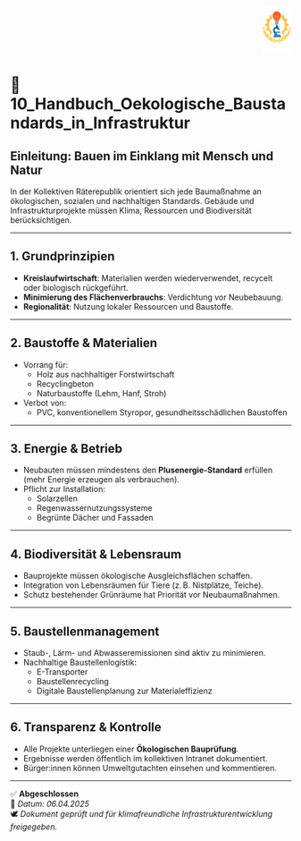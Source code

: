 <p align="right">
  <img src="https://raw.githubusercontent.com/hades-dux/Kollektive-Raeterepublik/main/Meta_und_Systemstruktur/logo_offiziell.png" alt="Logo der Kollektiven Räterepublik" height="80">
</p>

<!--
Autor: Fabio Weidner
Version: 1.0
Sektion: Infrastruktur
Veröffentlichung: April 2025
-->

# 📘 10_Handbuch_Oekologische_Baustandards_in_Infrastruktur

## Einleitung: Bauen im Einklang mit Mensch und Natur

In der Kollektiven Räterepublik orientiert sich jede Baumaßnahme an ökologischen, sozialen und nachhaltigen Standards. Gebäude und Infrastrukturprojekte müssen Klima, Ressourcen und Biodiversität berücksichtigen.

---

## 1. Grundprinzipien

- **Kreislaufwirtschaft**: Materialien werden wiederverwendet, recycelt oder biologisch rückgeführt.
- **Minimierung des Flächenverbrauchs**: Verdichtung vor Neubebauung.
- **Regionalität**: Nutzung lokaler Ressourcen und Baustoffe.

---

## 2. Baustoffe & Materialien

- Vorrang für:
  - Holz aus nachhaltiger Forstwirtschaft
  - Recyclingbeton
  - Naturbaustoffe (Lehm, Hanf, Stroh)
- Verbot von:
  - PVC, konventionellem Styropor, gesundheitsschädlichen Baustoffen

---

## 3. Energie & Betrieb

- Neubauten müssen mindestens den **Plusenergie-Standard** erfüllen (mehr Energie erzeugen als verbrauchen).
- Pflicht zur Installation:
  - Solarzellen
  - Regenwassernutzungssysteme
  - Begrünte Dächer und Fassaden

---

## 4. Biodiversität & Lebensraum

- Bauprojekte müssen ökologische Ausgleichsflächen schaffen.
- Integration von Lebensräumen für Tiere (z. B. Nistplätze, Teiche).
- Schutz bestehender Grünräume hat Priorität vor Neubaumaßnahmen.

---

## 5. Baustellenmanagement

- Staub-, Lärm- und Abwasseremissionen sind aktiv zu minimieren.
- Nachhaltige Baustellenlogistik:
  - E-Transporter
  - Baustellenrecycling
  - Digitale Baustellenplanung zur Materialeffizienz

---

## 6. Transparenz & Kontrolle

- Alle Projekte unterliegen einer **Ökologischen Bauprüfung**.
- Ergebnisse werden öffentlich im kollektiven Intranet dokumentiert.
- Bürger:innen können Umweltgutachten einsehen und kommentieren.

---

✅ **Abgeschlossen**  
📅 *Datum: 06.04.2025*  
🕊️ *Dokument geprüft und für klimafreundliche Infrastrukturentwicklung freigegeben.*
